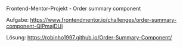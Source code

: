 Frontend-Mentor-Projekt - Order summary component

Aufgabe:
https://www.frontendmentor.io/challenges/order-summary-component-QlPmajDUj

Lösung:
https://robinho1997.github.io/Order-Summary-Component/
